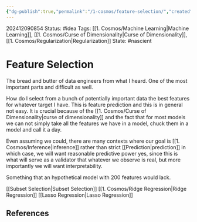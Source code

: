 ```yaml
---
{"dg-publish":true,"permalink":"/1-cosmos/feature-selection/","created":"2025-01-22T11:17:14.258-05:00","updated":"2024-12-09T08:59:19.591-05:00"}
---
```


202412090854
Status: #idea
Tags: [[1. Cosmos/Machine Learning\|Machine Learning]], [[1. Cosmos/Curse of Dimensionality\|Curse of Dimensionality]], [[1. Cosmos/Regularization\|Regularization]]
State: #nascient
# Feature Selection

The bread and butter of data engineers from what I heard. One of the most important parts and difficult as well.

How do I select from a bunch of potentially important data the best features for whatever target I have. This is feature prediction and this is in general not easy.
It is crucial because of the [[1. Cosmos/Curse of Dimensionality\|curse of dimensionality]] and the fact that for most models we can not simply take all the features we have in a model, chuck them in a model and call it a day.

Even assuming we could, there are many contexts where our goal is [[1. Cosmos/Inference\|inference]] rather than strict [[Prediction\|prediction]] in which case, we will want reasonable predictive power yes, since this is what will serve as a validator that whatever we observe is real, but more importantly we will want interpretability.

Something that an hypothetical model with 200 features would lack.


[[Subset Selection\|Subset Selection]]
[[1. Cosmos/Ridge Regression\|Ridge Regression]]
[[Lasso Regression\|Lasso Regression]]
## References
